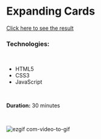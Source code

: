 # Expanding Cards

[Click here to see the result](https://dpaguba.github.io/expanding-cards/)

### Technologies:

<br>

 - HTML5
 - CSS3
 - JavaScript

<br>

**Duration:** 30 minutes

<br>

![ezgif com-video-to-gif](https://user-images.githubusercontent.com/88382171/222894878-a77d039f-1111-4290-be06-a259fcfb8efb.gif)
